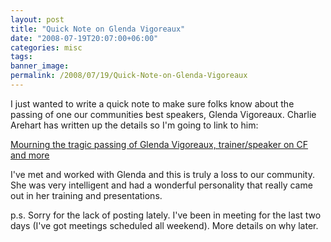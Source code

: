 ```yaml
---
layout: post
title: "Quick Note on Glenda Vigoreaux"
date: "2008-07-19T20:07:00+06:00"
categories: misc 
tags: 
banner_image: 
permalink: /2008/07/19/Quick-Note-on-Glenda-Vigoreaux
---
```


I just wanted to write a quick note to make sure folks know about the passing of one our communities best speakers, Glenda Vigoreaux. Charlie Arehart has written up the details so I'm going to link to him:

<a href="http://carehart.org/blog/client/index.cfm/2008/7/19/Glenda_Vigoreaux_death">Mourning the tragic passing of Glenda Vigoreaux, trainer/speaker on CF and more</a>

I've met and worked with Glenda and this is truly a loss to our community. She was very intelligent and had a wonderful personality that really came out in her training and presentations.

p.s. Sorry for the lack of posting lately. I've been in meeting for the last two days (I've got meetings scheduled all weekend). More details on why later.